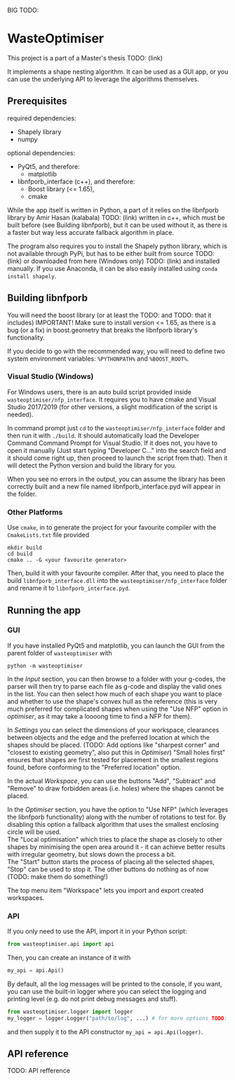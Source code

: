 BIG TODO:

# WasteOptimiser
This project is a part of a Master's thesis TODO: (link)

It implements a shape nesting algorithm. It can be used as a GUI app, or you can use the underlying API to leverage the algorithms themselves.

## Prerequisites
required dependencies: 
* Shapely library
* numpy

optional dependencies:
* PyQt5, and therefore:
    * matplotlib
* libnfporb_interface (c++), and therefore:
    * Boost library (<= 1.65),
    * cmake

While the app itself is written in Python, a part of it relies on the libnfporb library by Amir Hasan (kalabala) TODO: (link) written in c++, which must be built before (see Building libnfporb), but it can be used without it, as there is a faster but way less accurate fallback algorithm in place.

The program also requires you to install the Shapely python library, which is not available through PyPi, but has to be either built from source TODO: (link) or downloaded from here (Windows only) TODO: (link) and installed manually. If you use Anaconda, it can be also easily installed using `conda install shapely`.

## Building libnfporb
You will need the boost library (or at least the TODO: and TODO: that it includes) IMPORTANT! Make sure to install version <= 1.65, as there is a bug (or a fix) in boost.geometry that breaks the libnfporb library's functionality.

If you decide to go with the recommended way, you will need to define two system environment variables: `%PYTHONPATH%` and `%BOOST_ROOT%`. 

### Visual Studio (Windows)
For Windows users, there is an auto build script provided inside `wasteoptimiser/nfp_interface`. It requires you to have cmake and Visual Studio 2017/2019 (for other versions, a slight modification of the script is needed).

In command prompt just `cd` to the `wasteoptimiser/nfp_interface` folder and then run it with `./build`. It should automatically load the Developer Command Command Prompt for Visual Studio. If it does not, you have to open it manually (Just start typing "Developer C..." into the search field and it should come right up, then proceed to launch the script from that). Then it will detect the Python version and build the library for you.

When you see no errors in the output, you can assume the library has been correctly built and a new file named libnfporb_interface.pyd will appear in the folder.

### Other Platforms
Use `cmake`, in  to generate the project for your favourite compiler with the `CmakeLists.txt` file provided
```
mkdir build
cd build
cmake .. -G <your favourite generator>
```
Then, build it with your favourite compiler. After that, you need to place the build `libnfporb_interface.dll` into the `wasteoptimiser/nfp_interface` folder and rename it to `libnfporb_interface.pyd`.

## Running the app
### GUI
If you have installed PyQt5 and matplotlib, you can launch the GUI from the parent folder of `wasteoptimiser` with
```
python -m wasteoptimiser
```
In the _Input_ section, you can then browse to a folder with your g-codes, the parser will then try to parse each file as g-code and display the valid ones in the list. You can then select how much of each shape you want to place and whether to use the shape's convex hull as the reference (this is very much preferred for complicated shapes when using the "Use NFP" option in _optimiser_, as it may take a loooong time to find a NFP for them).

In _Settings_ you can select the dimensions of your workspace, clearances between objects and the edge and the preferred location at which the shapes should be placed. (TODO: Add options like "sharpest corner" and "closest to existing geometry", also put this in _Optimiser_)
"Small holes first" ensures that shapes are first tested for placement in the smallest regions found, before conforming to the "Preferred location" option.

In the actual _Workspace_, you can use the buttons "Add", "Subtract" and "Remove" to draw forbidden areas (i.e. holes) where the shapes cannot be placed.

In the _Optimiser_ section, you have the option to "Use NFP" (which leverages the libnfporb functionality) along with the number of rotations to test for. By disabling this option a fallback algorithm that uses the smallest enclosing circle will be used.\
The "Local optimisation" which tries to place the shape as closely to other shapes by minimising the open area around it - it can achieve better results with irregular geometry, but slows down the process a bit.\
The "Start" button starts the process of placing all the selected shapes, "Stop" can be used to stop it. The other buttons do nothing as of now (TODO: make them do something!)

The top menu item "Workspace" lets you import and export created workspaces.

### API
If you only need to use the API, import it in your Python script:
``` Python
from wasteoptimiser.api import api
```
Then, you can create an instance of it with
``` Python
my_api = api.Api()
```
By default, all the log messages will be printed to the console, if you want, you can use the built-in logger where you can select the logging and printing level (e.g. do not print debug messages and stuff).
``` Python
from wasteoptimiser.logger import logger
my_logger = logger.Logger("path/to/log", ...) # for more options TODO: see section Logger
```
and then supply it to the API constructor `my_api = api.Api(logger)`.


## API reference
TODO: API refference
